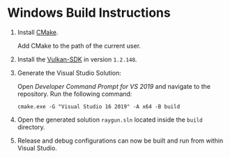 # Windows Build Instructions

1. Install [CMake](https://cmake.org/).

   Add CMake to the path of the current user.

2. Install the [Vulkan-SDK](https://www.lunarg.com/vulkan-sdk/) in version `1.2.148`.

3. Generate the Visual Studio Solution:

   Open *Developer Command Prompt for VS 2019* and navigate to the repository.
   Run the following command:

       cmake.exe -G "Visual Studio 16 2019" -A x64 -B build

4. Open the generated solution `raygun.sln` located inside the `build` directory.

5. Release and debug configurations can now be built and run from within Visual Studio.
